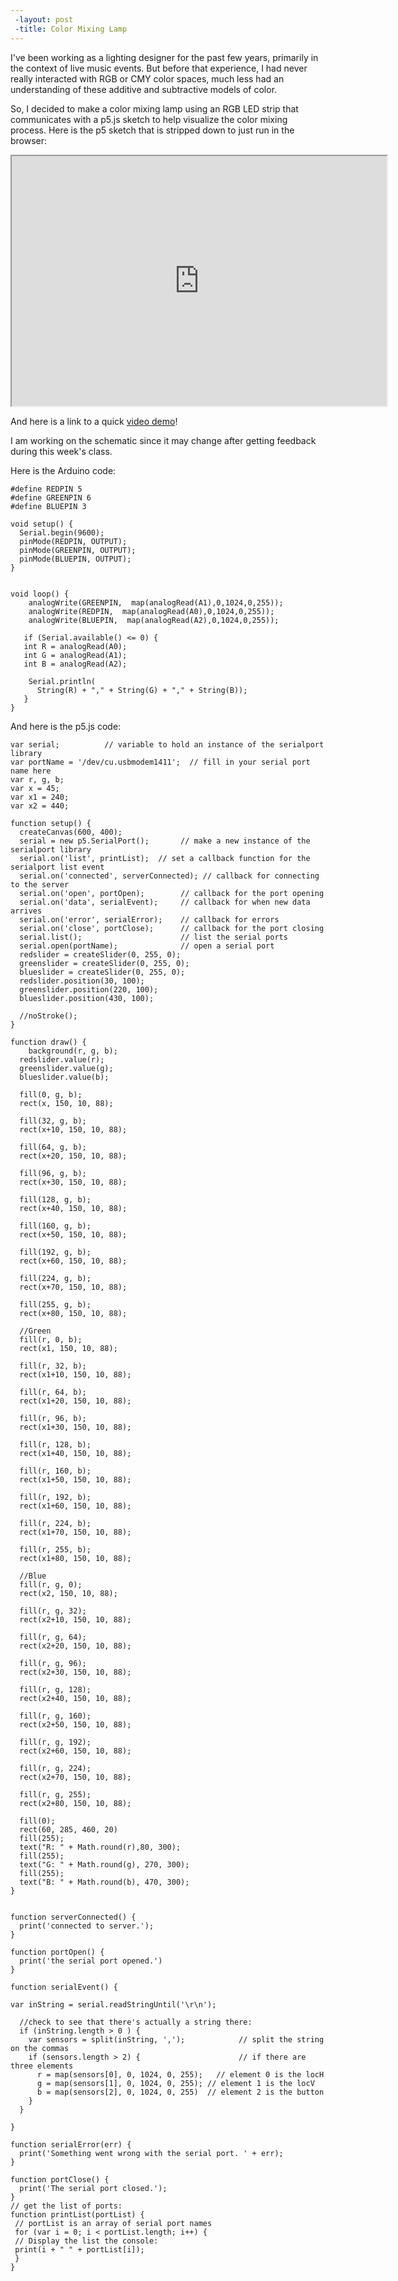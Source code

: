 ```yaml
---
 -layout: post
 -title: Color Mixing Lamp
---
```


I've been working as a lighting designer for the past few years, primarily in the context of live music events. But before that experience, I had never really interacted with RGB or CMY color spaces, much less had an understanding of these additive and subtractive models of color. 

So, I decided to make a color mixing lamp using an RGB LED strip that communicates with a p5.js sketch to help visualize the color mixing process. Here is the p5 sketch that is stripped down to just run in the browser:

<iframe width="600" height="400" src="https://alpha.editor.p5js.org/embed/Hksz0Fnab" scrolling="no"></iframe>

And here is a link to a quick [video demo](https://youtu.be/5olEyy52bp8)!

I am working on the schematic since it may change after getting feedback during this week's class. 

Here is the Arduino code:


```
#define REDPIN 5
#define GREENPIN 6
#define BLUEPIN 3

void setup() {
  Serial.begin(9600);
  pinMode(REDPIN, OUTPUT);
  pinMode(GREENPIN, OUTPUT);
  pinMode(BLUEPIN, OUTPUT);
}


void loop() {
    analogWrite(GREENPIN,  map(analogRead(A1),0,1024,0,255));
    analogWrite(REDPIN,  map(analogRead(A0),0,1024,0,255));
    analogWrite(BLUEPIN,  map(analogRead(A2),0,1024,0,255));
   
   if (Serial.available() <= 0) {
   int R = analogRead(A0);
   int G = analogRead(A1);
   int B = analogRead(A2);

    Serial.println(
      String(R) + "," + String(G) + "," + String(B));
   }  
}
```


And here is the p5.js code:


```
var serial;          // variable to hold an instance of the serialport library
var portName = '/dev/cu.usbmodem1411';  // fill in your serial port name here
var r, g, b;
var x = 45;
var x1 = 240;
var x2 = 440;

function setup() { 
  createCanvas(600, 400);
  serial = new p5.SerialPort();       // make a new instance of the serialport library
  serial.on('list', printList);  // set a callback function for the serialport list event
  serial.on('connected', serverConnected); // callback for connecting to the server
  serial.on('open', portOpen);        // callback for the port opening
  serial.on('data', serialEvent);     // callback for when new data arrives
  serial.on('error', serialError);    // callback for errors
  serial.on('close', portClose);      // callback for the port closing
  serial.list();                      // list the serial ports
  serial.open(portName);              // open a serial port
  redslider = createSlider(0, 255, 0);
  greenslider = createSlider(0, 255, 0);
  blueslider = createSlider(0, 255, 0);
  redslider.position(30, 100);
  greenslider.position(220, 100);
  blueslider.position(430, 100);
 
  //noStroke();
} 

function draw() { 
	background(r, g, b);
  redslider.value(r);
  greenslider.value(g);
  blueslider.value(b);
  
  fill(0, g, b);
  rect(x, 150, 10, 88);
  
  fill(32, g, b);
  rect(x+10, 150, 10, 88);
  
  fill(64, g, b);
  rect(x+20, 150, 10, 88);
  
  fill(96, g, b);
  rect(x+30, 150, 10, 88);
  
  fill(128, g, b);
  rect(x+40, 150, 10, 88);
  
  fill(160, g, b);
  rect(x+50, 150, 10, 88);
  
  fill(192, g, b);
  rect(x+60, 150, 10, 88);
  
  fill(224, g, b);
  rect(x+70, 150, 10, 88);
  
  fill(255, g, b);
  rect(x+80, 150, 10, 88);
  
  //Green
  fill(r, 0, b);
  rect(x1, 150, 10, 88);
  
  fill(r, 32, b);
  rect(x1+10, 150, 10, 88);
  
  fill(r, 64, b);
  rect(x1+20, 150, 10, 88);
  
  fill(r, 96, b);
  rect(x1+30, 150, 10, 88);
  
  fill(r, 128, b);
  rect(x1+40, 150, 10, 88);
  
  fill(r, 160, b);
  rect(x1+50, 150, 10, 88);
  
  fill(r, 192, b);
  rect(x1+60, 150, 10, 88);
  
  fill(r, 224, b);
  rect(x1+70, 150, 10, 88);
  
  fill(r, 255, b);
  rect(x1+80, 150, 10, 88);
  
  //Blue
  fill(r, g, 0);
  rect(x2, 150, 10, 88);
  
  fill(r, g, 32);
  rect(x2+10, 150, 10, 88);
  
  fill(r, g, 64);
  rect(x2+20, 150, 10, 88);
  
  fill(r, g, 96);
  rect(x2+30, 150, 10, 88);
  
  fill(r, g, 128);
  rect(x2+40, 150, 10, 88);
  
  fill(r, g, 160);
  rect(x2+50, 150, 10, 88);
  
  fill(r, g, 192);
  rect(x2+60, 150, 10, 88);
  
  fill(r, g, 224);
  rect(x2+70, 150, 10, 88);
  
  fill(r, g, 255);
  rect(x2+80, 150, 10, 88);
  
  fill(0);
  rect(60, 285, 460, 20)
  fill(255);
  text("R: " + Math.round(r),80, 300); 
  fill(255);
  text("G: " + Math.round(g), 270, 300);
  fill(255);
  text("B: " + Math.round(b), 470, 300);
}


function serverConnected() {
  print('connected to server.');
}
 
function portOpen() {
  print('the serial port opened.')
}
 
function serialEvent() {

var inString = serial.readStringUntil('\r\n');
 
  //check to see that there's actually a string there:
  if (inString.length > 0 ) {
    var sensors = split(inString, ',');            // split the string on the commas
    if (sensors.length > 2) {                      // if there are three elements
      r = map(sensors[0], 0, 1024, 0, 255);   // element 0 is the locH
      g = map(sensors[1], 0, 1024, 0, 255); // element 1 is the locV
      b = map(sensors[2], 0, 1024, 0, 255)  // element 2 is the button
    }
  }
 
}
 
function serialError(err) {
  print('Something went wrong with the serial port. ' + err);
}
 
function portClose() {
  print('The serial port closed.');
}
// get the list of ports:
function printList(portList) {
 // portList is an array of serial port names
 for (var i = 0; i < portList.length; i++) {
 // Display the list the console:
 print(i + " " + portList[i]);
 }
}


```
